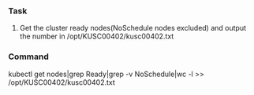 ### Task
1. Get the cluster ready nodes(NoSchedule nodes excluded) and output the number in /opt/KUSC00402/kusc00402.txt


### Command
kubectl get nodes|grep Ready|grep -v NoSchedule|wc -l >> /opt/KUSC00402/kusc00402.txt
